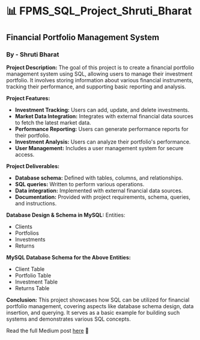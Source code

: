 # 📊 FPMS_SQL_Project_Shruti_Bharat
## Financial Portfolio Management System
### By - Shruti Bharat

**Project Description:** 
The goal of this project is to create a financial portfolio management system using SQL, allowing users to manage their investment portfolio. It involves storing information about various financial instruments, tracking their performance, and supporting basic reporting and analysis.

**Project Features:** 
- **Investment Tracking:** Users can add, update, and delete investments.
- **Market Data Integration:** Integrates with external financial data sources to fetch the latest market data.
- **Performance Reporting:** Users can generate performance reports for their portfolio.
- **Investment Analysis:** Users can analyze their portfolio's performance.
- **User Management:** Includes a user management system for secure access.

**Project Deliverables:** 
- **Database schema:** Defined with tables, columns, and relationships.
- **SQL queries:** Written to perform various operations.
- **Data integration:** Implemented with external financial data sources.
- **Documentation:** Provided with project requirements, schema, queries, and instructions.

**Database Design & Schema in MySQL:**
Entities:
- Clients
- Portfolios
- Investments
- Returns

**MySQL Database Schema for the Above Entities:**
- Client Table
- Portfolio Table
- Investment Table
- Returns Table

**Conclusion:**
This project showcases how SQL can be utilized for financial portfolio management, covering aspects like database schema design, data insertion, and querying. It serves as a basic example for building such systems and demonstrates various SQL concepts.

Read the full Medium post [here](https://medium.com/@bharatshruti02/building-a-financial-portfolio-management-system-using-sql-b4ef1e2dcaeb) 🚀
